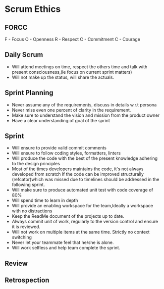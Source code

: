 # Scrum Ethics

## FORCC

F - Focus
O - Openness
R - Respect
C - Commitment
C - Courage

## Daily Scrum

- Will attend meetings on time, respect the others time and talk with present consciousness,(ie focus on current sprint matters)  
- Will not make up the status, will share the actuals.

## Sprint Planning

- Never assume any of the requirements, discuss in details w.r.t persona
- Never miss even one percent of clarity in the requirement.
- Make sure to understand the vision and mission from the product owner
- Have a clear understanding of goal of the sprint

## Sprint

- Will ensure to provide valid commit comments
- Will ensure to follow coding styles, formatters, linters
- Will produce the code with the best of the present knowledge adhering to the design principles
- Most of the times developers maintains the code, it's not always developed from scratch If the code can be improved structurally (refcator)which was missed due to timelines should be addressed in the following sprint.
- Will make sure to produce automated unit test with code coverage of 80%
- Will spend time to learn in depth  
- Will provide an enabling workspace for the team,Ideally a workspace with no distractions 
- Keep the ReadMe document of the projects up to date.
- Always commit  unit of work, regularly to the version control and ensure it is reviewed.
- Will not work on multiple items at the same time. Strictly no context switching
- Never let your teammate feel that he/she is alone.
- Will work selfless and help team complete the sprint.

## Review

## Retrospection

